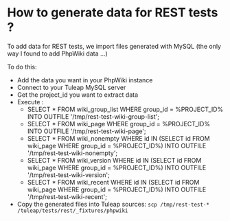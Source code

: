 # How to generate data for REST tests ?

To add data for REST tests, we import files generated with MySQL (the only way I found to add PhpWiki data ...)

To do this:

* Add the data you want in your PhpWiki instance
* Connect to your Tuleap MySQL server
* Get the project_id you want to extract data
* Execute :
    - SELECT * FROM wiki_group_list WHERE group_id = %PROJECT_ID% INTO OUTFILE '/tmp/rest-test-wiki-group-list';
    - SELECT * FROM wiki_page WHERE group_id = %PROJECT_ID% INTO OUTFILE '/tmp/rest-test-wiki-page';
    - SELECT * FROM wiki_nonempty WHERE id IN (SELECT id FROM wiki_page WHERE group_id = %PROJECT_ID%) INTO OUTFILE '/tmp/rest-test-wiki-nonempty';
    - SELECT * FROM wiki_version WHERE id IN (SELECT id FROM wiki_page WHERE group_id = %PROJECT_ID%) INTO OUTFILE '/tmp/rest-test-wiki-version';
    - SELECT * FROM wiki_recent WHERE id IN (SELECT id FROM wiki_page WHERE group_id = %PROJECT_ID%) INTO OUTFILE '/tmp/rest-test-wiki-recent';
* Copy the generated files into Tuleap sources: `scp /tmp/rest-test-* /tuleap/tests/rest/_fixtures/phpwiki`